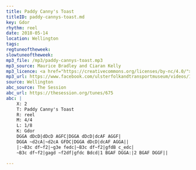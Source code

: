 ```yaml
---
title: Paddy Canny's Toast
titleID: paddy-cannys-toast.md
key: Gdor
rhythm: reel
date: 2018-05-14
location: Wellington
tags:
regtuneoftheweek:
slowtuneoftheweek:
mp3_file: /mp3/paddy-cannys-toast.mp3
mp3_source: Maurice Bradley and Ciaran Kelly
mp3_licence: <a href="https://creativecommons.org/licenses/by-nc/4.0/">CC-BY-NC-4.0</a>
mp3_url: https://www.facebook.com/ulsterfolkandtransportmuseum/videos/1847834401954804/
source: Wellington
abc_source: The Session
abc_url: https://thesession.org/tunes/675
abc: |
    X: 2
    T: Paddy Canny's Toast
    R: reel
    M: 4/4
    L: 1/8
    K: Gdor
    DGGA dDcD|dDcD AGFC|DGGA dDcD|dcAF AGGF|
    DGGA ~d2cA|~d2cA GFDC|DGGA dDcD|dcAF AGGA||
    |:~B3c df~f2|~g3e fedc|~B3c df~f2|gfdB c_edc|
    ~B3c df~f2|gagd ~f2df|gfdc Bdcd|1 BGAF DGGA:|2 BGAF DGGF||

---
```

